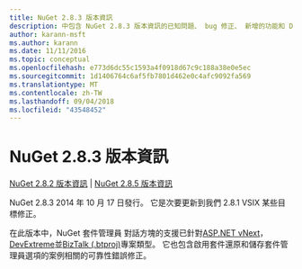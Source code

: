 ```yaml
---
title: NuGet 2.8.3 版本資訊
description: 中包含 NuGet 2.8.3 版本資訊的已知問題、 bug 修正、 新增的功能和 Dcr。
author: karann-msft
ms.author: karann
ms.date: 11/11/2016
ms.topic: conceptual
ms.openlocfilehash: e773d6dc55c1593a4f0918d67c9c188a38e0e5ec
ms.sourcegitcommit: 1d1406764c6af5fb7801d462e0c4afc9092fa569
ms.translationtype: MT
ms.contentlocale: zh-TW
ms.lasthandoff: 09/04/2018
ms.locfileid: "43548452"
---
```

# <a name="nuget-283-release-notes"></a>NuGet 2.8.3 版本資訊

[NuGet 2.8.2 版本資訊](../release-notes/nuget-2.8.2.md) | [NuGet 2.8.5 版本資訊](../release-notes/nuget-2.8.5.md)

NuGet 2.8.3 2014 年 10 月 17 日發行。 它是次要更新到我們 2.8.1 VSIX 某些目標修正。

在此版本中，NuGet 套件管理員 對話方塊的支援已針對[ASP.NET vNext](http://www.asp.net/vnext)， [DevExtreme](http://js.devexpress.com/)並[BizTalk (.btproj)](/biztalk/core/developing-biztalk-server-applications)專案類型。 它也包含啟用套件還原和儲存套件管理員選項的案例相關的可靠性錯誤修正。
